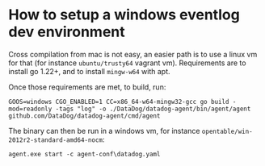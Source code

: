 # How to setup a windows eventlog dev environment

Cross compilation from mac is not easy, an easier path is to use a linux vm for that (for instance `ubuntu/trusty64` vagrant vm).
Requirements are to install go 1.22+, and to install `mingw-w64` with apt.

Once those requirements are met, to build, run:
```
GOOS=windows CGO_ENABLED=1 CC=x86_64-w64-mingw32-gcc go build -mod=readonly -tags "log" -o ./DataDog/datadog-agent/bin/agent/agent github.com/DataDog/datadog-agent/cmd/agent
```

The binary can then be run in a windows vm, for instance `opentable/win-2012r2-standard-amd64-nocm`:

```
agent.exe start -c agent-conf\datadog.yaml
```
